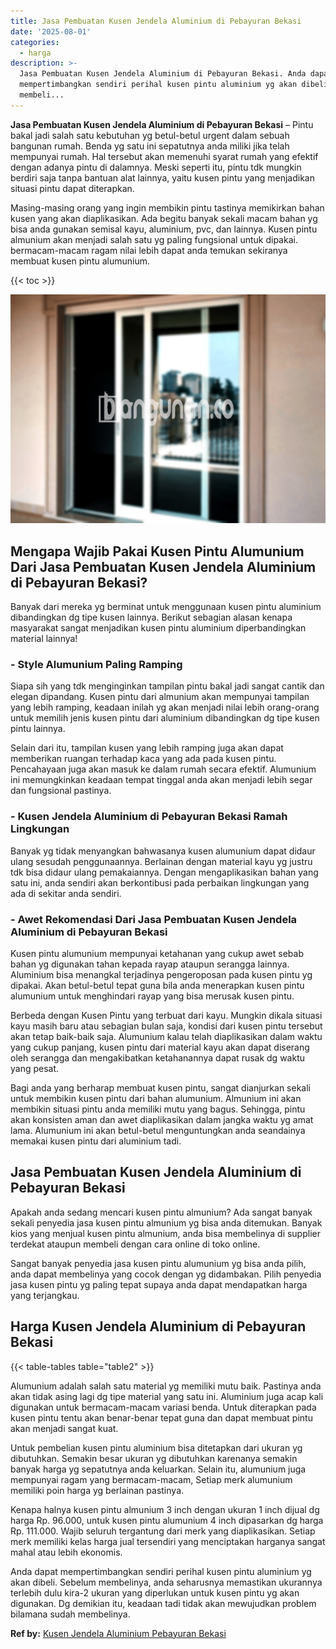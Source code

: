 ```yaml
---
title: Jasa Pembuatan Kusen Jendela Aluminium di Pebayuran Bekasi
date: '2025-08-01'
categories:
  - harga
description: >-
  Jasa Pembuatan Kusen Jendela Aluminium di Pebayuran Bekasi. Anda dapat
  mempertimbangkan sendiri perihal kusen pintu aluminium yg akan dibeli. Sebelum
  membeli...
---
```


**Jasa Pembuatan Kusen Jendela Aluminium di Pebayuran Bekasi** – Pintu bakal jadi salah satu kebutuhan yg betul-betul urgent dalam sebuah bangunan rumah. Benda yg satu ini sepatutnya anda miliki jika telah mempunyai rumah. Hal tersebut akan memenuhi syarat rumah yang efektif dengan adanya pintu di dalamnya. Meski seperti itu, pintu tdk mungkin berdiri saja tanpa bantuan alat lainnya, yaitu kusen pintu yang menjadikan situasi pintu dapat diterapkan.

Masing-masing orang yang ingin membikin pintu tastinya memikirkan bahan kusen yang akan diaplikasikan. Ada begitu banyak sekali macam bahan yg bisa anda gunakan semisal kayu, aluminium, pvc, dan lainnya. Kusen pintu almunium akan menjadi salah satu yg paling fungsional untuk dipakai. bermacam-macam ragam nilai lebih dapat anda temukan sekiranya membuat kusen pintu alumunium.

{{< toc >}}

![Jasa Pembuatan Kusen Jendela Aluminium di Pebayuran Bekasi](/images/harga-kusen-jendela-alumunium-18.png)

## Mengapa Wajib Pakai Kusen Pintu Alumunium Dari Jasa Pembuatan Kusen Jendela Aluminium di Pebayuran Bekasi?

Banyak dari mereka yg berminat untuk menggunaan kusen pintu aluminium dibandingkan dg tipe kusen lainnya. Berikut sebagian alasan kenapa masyarakat sangat menjadikan kusen pintu aluminium diperbandingkan material lainnya!

### \- Style Alumunium Paling Ramping

Siapa sih yang tdk menginginkan tampilan pintu bakal jadi sangat cantik dan elegan dipandang. Kusen pintu dari almunium akan mempunyai tampilan yang lebih ramping, keadaan inilah yg akan menjadi nilai lebih orang-orang untuk memilih jenis kusen pintu dari aluminium dibandingkan dg tipe kusen pintu lainnya.

Selain dari itu, tampilan kusen yang lebih ramping juga akan dapat memberikan ruangan terhadap kaca yang ada pada kusen pintu. Pencahayaan juga akan masuk ke dalam rumah secara efektif. Alumunium ini memungkinkan keadaan tempat tinggal anda akan menjadi lebih segar dan fungsional pastinya.

### \- Kusen Jendela Aluminium di Pebayuran Bekasi Ramah Lingkungan

Banyak yg tidak menyangkan bahwasanya kusen alumunium dapat didaur ulang sesudah penggunaannya. Berlainan dengan material kayu yg justru tdk bisa didaur ulang pemakaiannya. Dengan mengaplikasikan bahan yang satu ini, anda sendiri akan berkontibusi pada perbaikan lingkungan yang ada di sekitar anda sendiri.

### \- Awet Rekomendasi Dari Jasa Pembuatan Kusen Jendela Aluminium di Pebayuran Bekasi

Kusen pintu alumunium mempunyai ketahanan yang cukup awet sebab bahan yg digunakan tahan kepada rayap ataupun serangga lainnya. Aluminium bisa menangkal terjadinya pengeroposan pada kusen pintu yg dipakai. Akan betul-betul tepat guna bila anda menerapkan kusen pintu alumunium untuk menghindari rayap yang bisa merusak kusen pintu.

Berbeda dengan Kusen Pintu yang terbuat dari kayu. Mungkin dikala situasi kayu masih baru atau sebagian bulan saja, kondisi dari kusen pintu tersebut akan tetap baik-baik saja. Alumunium kalau telah diaplikasikan dalam waktu yang cukup panjang, kusen pintu dari material kayu akan dapat diserang oleh serangga dan mengakibatkan ketahanannya dapat rusak dg waktu yang pesat.

Bagi anda yang berharap membuat kusen pintu, sangat dianjurkan sekali untuk membikin kusen pintu dari bahan alumunium. Almunium ini akan membikin situasi pintu anda memiliki mutu yang bagus. Sehingga, pintu akan konsisten aman dan awet diaplikasikan dalam jangka waktu yg amat lama. Alumunium ini akan betul-betul menguntungkan anda seandainya memakai kusen pintu dari aluminium tadi.

## Jasa Pembuatan Kusen Jendela Aluminium di Pebayuran Bekasi

Apakah anda sedang mencari kusen pintu almunium? Ada sangat banyak sekali penyedia jasa kusen pintu almunium yg bisa anda ditemukan. Banyak kios yang menjual kusen pintu almunium, anda bisa membelinya di supplier terdekat ataupun membeli dengan cara online di toko online.

Sangat banyak penyedia jasa kusen pintu alumunium yg bisa anda pilih, anda dapat membelinya yang cocok dengan yg didambakan. Pilih penyedia jasa kusen pintu yg paling tepat supaya anda dapat mendapatkan harga yang terjangkau.

## Harga Kusen Jendela Aluminium di Pebayuran Bekasi

{{< table-tables table="table2" >}}

Alumunium adalah salah satu material yg memiliki mutu baik. Pastinya anda akan tidak asing lagi dg tipe material yang satu ini. Aluminium juga acap kali digunakan untuk bermacam-macam variasi benda. Untuk diterapkan pada kusen pintu tentu akan benar-benar tepat guna dan dapat membuat pintu akan menjadi sangat kuat.

Untuk pembelian kusen pintu aluminium bisa ditetapkan dari ukuran yg dibutuhkan. Semakin besar ukuran yg dibutuhkan karenanya semakin banyak harga yg sepatutnya anda keluarkan. Selain itu, alumunium juga mempunyai ragam yang bermacam-macam, Setiap merk alumunium memiliki poin harga yg berlainan pastinya.

Kenapa halnya kusen pintu almunium 3 inch dengan ukuran 1 inch dijual dg harga Rp. 96.000, untuk kusen pintu alumunium 4 inch dipasarkan dg harga Rp. 111.000. Wajib seluruh tergantung dari merk yang diaplikasikan. Setiap merk memiliki kelas harga jual tersendiri yang menciptakan harganya sangat mahal atau lebih ekonomis.

Anda dapat mempertimbangkan sendiri perihal kusen pintu aluminium yg akan dibeli. Sebelum membelinya, anda seharusnya memastikan ukurannya terlebih dulu kira-2 ukuran yang diperlukan untuk kusen pintu yg akan digunakan. Dg demikian itu, keadaan tadi tidak akan mewujudkan problem bilamana sudah membelinya.

**Ref by:** [Kusen Jendela Aluminium Pebayuran Bekasi](https://id.wikipedia.org/wiki/Kusen)
